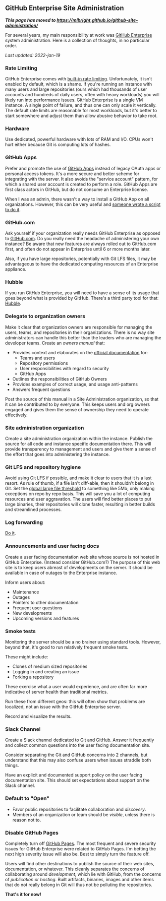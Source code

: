 ## GitHub Enterprise Site Administration

**_This page has moved to https://mlbright.github.io/github-site-administration/_**

For several years, my main responsibility at work was [GitHub Enterprise][enterprise] system administration.
Here is a collection of thoughts, in no particular order.

_Last updated: 2022-jan-19_

### Rate Limiting

GitHub Enterprise comes with [built-in rate limiting][rate-limiting].
Unfortunately, it isn't enabled by default, which is a shame.
If you're running an instance with many users and large repositories (ours which had thousands of user accounts and hundreds of daily users, often with heavy workloads) you will likely run into performance issues. 
GitHub Enterprise is a single VM instance.
A single point of failure, and thus one can only scale it vertically.
The default rate limits are reasonable for most workloads, but it's better to start somewhere and adjust them than allow abusive behavior to take root.

### Hardware

Use dedicated, powerful hardware with lots of RAM and I/O.
CPUs won't hurt either because Git is computing lots of hashes.

### GitHub Apps

Prefer and promote the use of [GitHub Apps][github-apps] instead of legacy OAuth apps or personal access tokens.
It's a more secure and better scheme for integrating with the server.
It also avoids the "service account" pattern, for which a shared user account is created to perform a role.
GitHub Apps are first class actors in GitHub, but do not consume an Enterprise license.

When I was an admin, there wasn't a way to install a GitHub App on all organizations.
However, this can be very useful and [someone wrote a script to do it][appscript].

### GitHub.com

Ask yourself if your organization really needs GitHub Enterprise as opposed to [GitHub.com][dotcom].
Do you really need the headache of administering your own instance?
Be aware that new features are always rolled out to GitHub.com first, and often do not appear in Enterprise until 6 or more months later.

Also, if you have large repositories, potentially with Git LFS files, it may be advantageous to have the dedicated computing resources of an Enterprise appliance.

### Hubble

If you run GitHub Enterprise, you will need to have a sense of its usage that goes beyond what is provided by GitHub.
There's a third party tool for that: [Hubble][hubble].

### Delegate to organization owners

Make it clear that organization owners are responsible for managing the users, teams, and repositories in their organizations.
There is no way site administrators can handle this better than the leaders who are managing the developer teams.
Create an _owners manual_ that:

- Provides context and elaborates on the [official documentation][docs] for:
    - Teams and users
    - Repository permissions
    - User responsibilities with regard to security
    - GitHub Apps
- Outlines the responsibilities of GitHub Owners
- Provides examples of correct usage, and usage anti-patterns
- Answers frequent questions

Post the source of this manual in a Site Administration organization, so that it can be contributed to by everyone.
This keeps users and org owners engaged and gives them the sense of ownership they need to operate effectively.

### Site administration organization

Create a site administration organization within the instance.
Publish the source for all code and instance specific documentation there.
This will provide transparency to management and users and give them a sense of the effort that goes into administering the instance.

### Git LFS and repository hygiene

Avoid using Git LFS if possible, and make it clear to users that it is a last resort.
As rule of thumb, if a file isn't diff-able, then it shouldn't belong in Git.
Set the [global large file threshold][push-limits] to something like 5Mb, only making exceptions on repo by repo basis.
This will save you a lot of computing resources and user aggravation.
The users will find better places to put large binaries, their repositories will clone faster, resulting in better builds and streamlined processes.

### Log forwarding

[Do it][logforwarding].

### Announcements and user facing docs

Create a user facing documentation web site whose source is not hosted in GitHub Enterprise.
(Instead consider GitHub.com?)
The purpose of this web site is to keep users abreast of developments on the server.
It should be available in case of outages to the Enterprise instance.

Inform users about:

- Maintenance
- Outages
- Pointers to other documentation
- Frequent user questions
- New developments
- Upcoming versions and features

### Smoke tests

Monitoring the server should be a no brainer using standard tools.
However, beyond that, it's good to run relatively frequent smoke tests.

These might include:

- Clones of medium sized repositories
- Logging in and creating an issue
- Forking a repository

These exercise what a user would experience, and are often far more indicative of server health than traditional metrics.

Run these from different geos: this will often show that problems are localized, not an issue with the GitHub Enterprise server.

Record and visualize the results.

### Slack Channel

Create a Slack channel dedicated to Git and GitHub.
Answer it frequently and collect common questions into the user facing documentation site.

Consider separating the Git and GitHub concerns into 2 channels, but understand that this may also confuse users when issues straddle both things.

Have an explicit and documented support policy on the user facing documentation site.
This should set expectations about support on the Slack channel.

### Default to "Open"

- Favor public repositories to facilitate collaboration and _discovery_.
- Members of an organization or team should be _visible_, unless there is reason not to.

### Disable GitHub Pages

Completely turn off [GitHub Pages][pages].
The most frequent and severe security issues for GitHub Enterprise were related to GitHub Pages.
I'm betting the next high severity issue will also be.
Best to simply turn the feature off.

Users will find other destinations to publish the source of their web sites, documentation, or whatever.
This cleanly separates the concerns of collaborating around _development_, which lie with GitHub, from the concerns of _publication or hosting_.
Built artifacts, binaries, images and other items that do not really belong in Git will thus not be polluting the repositories.

**That's it for now!**

[dotcom]: https://github.com
[enterprise]: https://github.com/enterprise
[rate-limiting]: https://docs.github.com/en/enterprise-server@3.3/admin/configuration/configuring-your-enterprise/configuring-rate-limits
[github-apps]: https://docs.github.com/en/developers/apps/getting-started-with-apps/about-apps
[docs]: https://docs.github.com/en/enterprise-server@3.3
[push-limits]: https://docs.github.com/en/enterprise-server@3.1/admin/policies/enforcing-policies-for-your-enterprise/enforcing-repository-management-policies-in-your-enterprise#enforcing-a-policy-for-git-push-limits
[logforwarding]: https://docs.github.com/en/enterprise-server@3.3/admin/user-management/monitoring-activity-in-your-enterprise/log-forwarding
[pages]: https://docs.github.com/en/enterprise-server@3.3/pages/getting-started-with-github-pages/about-github-pages
[appscript]: https://gist.github.com/stoe/2eae33bd3d097a59b4a75e997a14c54d
[Hubble]: https://github.com/Autodesk/hubble
